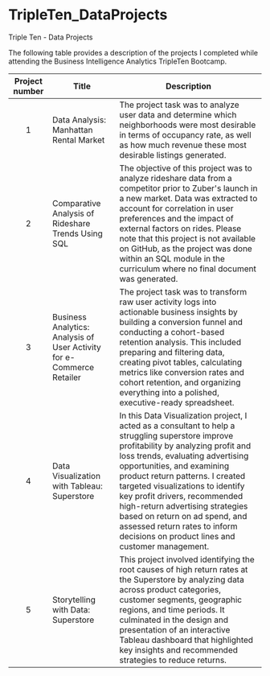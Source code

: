 # TripleTen_DataProjects
Triple Ten - Data Projects 

The following table provides a description of the projects I completed while attending the Business Intelligence Analytics TripleTen Bootcamp.


| Project number | Title | Description |
| :-----------: | ----------- |----------- |
| 1 | Data Analysis: Manhattan Rental Market | The project task was to analyze user data and determine which neighborhoods were most desirable in terms of occupancy rate, as well as how much revenue these most desirable listings generated. |
| 2 | Comparative Analysis of Rideshare Trends Using SQL | The objective of this project was to analyze rideshare data from a competitor prior to Zuber's launch in a new market. Data was extracted to account for correlation in user preferences and the impact of external factors on rides. Please note that this project is not available on GitHub, as the project was done within an SQL module in the curriculum where no final document was generated.|
| 3 | Business Analytics: Analysis of User Activity for e-Commerce Retailer  | The project task was to transform raw user activity logs into actionable business insights by building a conversion funnel and conducting a cohort-based retention analysis. This included preparing and filtering data, creating pivot tables, calculating metrics like conversion rates and cohort retention, and organizing everything into a polished, executive-ready spreadsheet.  |
| 4 | Data Visualization with Tableau: Superstore | In this Data Visualization project, I acted as a consultant to help a struggling superstore improve profitability by analyzing profit and loss trends, evaluating advertising opportunities, and examining product return patterns. I created targeted visualizations to identify key profit drivers, recommended high-return advertising strategies based on return on ad spend, and assessed return rates to inform decisions on product lines and customer management. |
| 5 | Storytelling with Data: Superstore | This project involved identifying the root causes of high return rates at the Superstore by analyzing data across product categories, customer segments, geographic regions, and time periods. It culminated in the design and presentation of an interactive Tableau dashboard that highlighted key insights and recommended strategies to reduce returns. |
